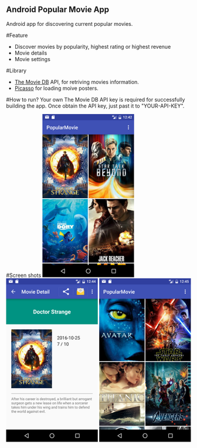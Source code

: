 ## Android Popular Movie App
Android app for discovering current popular movies.

#Feature
* Discover movies by popularity, highest rating or highest revenue
* Movie details
* Movie settings

#Library
* [The Movie DB](https://www.themoviedb.org/documentation/api) API, for retriving movies information.
* [Picasso](http://square.github.io/picasso/) for loading moive posters.

#How to run?
Your own The Movie DB API key is required for successfully building the app. Once obtain the API key, just past it to "YOUR-API-KEY".

#Screen shots
<img src="app/src/main/res/drawable/Screenshot_popularMovie.png" width="250" />
<img src="app/src/main/res/drawable/Screenshot_movieDetail.png" width="250" />
<img src="app/src/main/res/drawable/Screenshot_revenue.png" width="250" />


